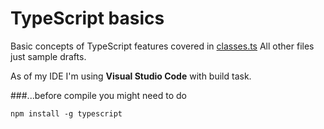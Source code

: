 # TypeScript basics

Basic concepts of TypeScript features covered in [classes.ts](https://github.com/cyb3rD/TS-Basics/blob/master/classes.ts)
All other files just sample drafts.

As of my IDE I'm using **Visual Studio Code** with build task.

###...before compile you might need to do
```
npm install -g typescript
```


